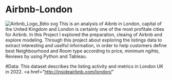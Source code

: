 # Airbnb-London
![Airbnb_Logo_Bélo svg](https://user-images.githubusercontent.com/127680412/234599319-0c59cb8e-5589-477e-9d9a-3cdd9dd1de46.png)
This is an analysis of Aibnb in London, capital of the United Kingdom and London is certainly one of the most profitale cities for Airbnb. In this Project I explored the preparation, cleaing of Airbnb and explore modeling. Through this project about exploring the listings data to extract interesting and uselful information, in order to help customers define best Neighbourhood and Room type according to price, minimum ngihts, Reviews by using Python and Tableau.

#Data:
This dataset describes the listing activity and metrics in London UK in 2022. <a href="http://insideairbnb.com/london/"
